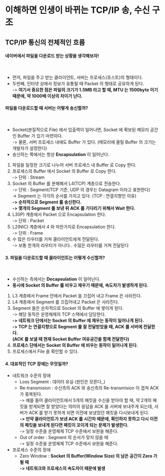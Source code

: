 # 이해하면 인생이 바뀌는 TCP/IP 송, 수신 구조

## TCP/IP 통신의 전체적인 흐름

#### 네이버에서 파일을 다운로드 받는 상황을 생각해보자!

<figure><img src="../../../../.gitbook/assets/스크린샷 2024-01-04 21.27.38.png" alt=""><figcaption></figcaption></figure>

* 먼저, 파일을 주고 받는 클라이언트, 서버는 프로세스(호스트)의 형태이다.
* 두번째, 인터넷 상에서 정보가 유통될 때 Packet 의 형태로 공유하게 된다.\
  \-> **여기서 중요한 점은 파일의 크기가 1.5MB 라고 할 때, MTU 는 1500byte 이기 때문에, 약 1000배 이상의 차이가 난다.**

#### 파일을 다운로드할 때 서버는 어떻게 송신할까?

<figure><img src="../../../../.gitbook/assets/스크린샷 2024-01-04 21.44.30.png" alt=""><figcaption></figcaption></figure>

* Socket(본질적으로 File) 에서 입출력이 일어나면, Socket 에 확보된 메모리 공간인 Buffer 가 있기 마련이다.\
  \-> 물론, 서버 프로세스 내에도 Buffer 가 있다. (메모리에 올릴 Buffer 의 크기는 개발자가 설정한다)
* 송신하는 쪽에서는 항상 **Encapsulation** 이 일어난다.

1. 파일을 일정한 크기로 나누어 서버 프로세스 내 Buffer 로 Copy 한다.
2. 프로세스의 Buffer 에서 Socket 의 Buffer 로 Copy 한다.\
   \-> 단위 : Stream
3. Socket 의 Buffer 를 분해해서 L4(TCP) 계층으로 전송한다.\
   \-> 단위 : Segment(TCP 기준, UDP 의 경우는 Datagram 이라고 표현한다)\
   \-> Segment 는 각각의 순서를 가지고 있다. (TCP : 연결지향인 이유)\
   **-> 순차적으로 Segment 를 송신한다.**\
   **-> 몇개의 Segment 를 보낸 뒤 ACK 를 기다리기 위해서 Wait 한다.**
4. L3(IP) 계층에서 Packet 으로 Encapsulation 한다.\
   \-> 단위 : Packet
5. L2(NIC) 계층에서 4 와 마찬가지로 Encapsulation 한다.\
   \-> 단위 : Frame
6. 수 많은 라우터를 거쳐 클라이언트에게 전달된다.\
   \-> 보통 한개의 라우터가 아니다.. 수많은 라우터를 거쳐 전달된다

#### 3. 파일을 다운로드할 때 클라이언트는 어떻게 수신할까?

<figure><img src="../../../../.gitbook/assets/스크린샷 2024-01-04 22.03.30.png" alt=""><figcaption></figcaption></figure>

* 수신하는 측에서는 **Decapsulation** 이 일어난다.
* **동시에 Socket 의 Buffer 를 비우고 채우기 때문에, 속도차가 발생하게 된다.**

1. L3 계층에서 Frame 안에서 Packet 을 끄집어 내고 Frame 은 사라진다.
2. L4 계층에서 Segment 를 끄집어내고 Packet 은 사라진다.
3. Segment 들은 순차적으로 Socket 의 Buffer 에 쌓이게 된다.\
   \-> 해당 동작은 운영체제의 TCP 스택에서 담당한다.\
   **-> 네트워크 단에서는 Socket 의 Buffer 에 채우는 동작이 일어나게 된다.**\
   **-> TCP 는 연결지향으로 Segment 를 잘 전달받았을 때, ACK 를 서버에 전달한다.**\
   **(ACK 를 보낼 때 현재 Socket Buffer 여유공간을 함께 전달한다)**
4. **프로세스 단에서는 Socket 의 Buffer 에 비우는 동작이 일어나게 된다.**
5. 프로세스에서 File 을 확인할 수 있다.

#### 4. 대표적인 TCP 장애는 무엇일까?

* 네트워크 수준의 장애
  * Loss Segment : 데이터 유실 (원인은 모른다,,)
  * Re-transmision : 수신측의 ACK 와 송신측의 Re-transmision 이 겹쳐 ACK 가 중복된다.\
    \-> 예를 들어 클라이언트에서 5개의 패킷을 수신을 받아야 할 때, 약 2개의 패킷을 받게되면 잘 받았다는 의미의 응답을 ACK 를 서버에 보내주게 되는데, 서버가 ACK 를 받기 못하게 되면 이전에 보냈었던 패킷을 다시보내게 된다. \
    **-> 만약 클라이언트가 보낸 ACK 를 시간차 때문에, 확인하지 못하고 다시 이전의 패킷을 보내게 된다면 패킷이 꼬이게 되는 문제가 발생한다.** \
    \-> 일정 수준을 운영체제 TCP 수준에서 보완을 해준다.
  * Out of order : Segment 의 순서가 맞지 않을 때\
    \-> 일정 수준을 운영체제 TCP 수준에서 보완을 해준다.
* 프로세스 수준의 장애
  * Zero Window : **Socket 의 Buffer(Window Size) 의 남은 공간이 Zero 가 될 때**\
    **-> 네트워크와 프로세스의 속도차이 때문에 발생**
